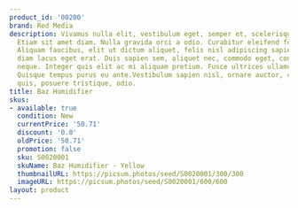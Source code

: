 ```yaml
---
product_id: '00200'
brand: Red Media
description: Vivamus nulla elit, vestibulum eget, semper et, scelerisque eget, lacus.
  Etiam sit amet diam. Nulla gravida orci a odio. Curabitur eleifend fermentum justo.
  Aliquam faucibus, elit ut dictum aliquet, felis nisl adipiscing sapien, sed malesuada
  diam lacus eget erat. Duis sapien sem, aliquet nec, commodo eget, consequat quis,
  neque. Integer quis elit ac mi aliquam pretium. Fusce ultrices ullamcorper odio.
  Quisque tempus purus eu ante.Vestibulum sapien nisl, ornare auctor, consectetuer
  quis, posuere tristique, odio.
title: Baz Humidifier
skus:
- available: true
  condition: New
  currentPrice: '50.71'
  discount: '0.0'
  oldPrice: '50.71'
  promotion: false
  sku: S0020001
  skuName: Baz Humidifier - Yellow
  thumbnailURL: https://picsum.photos/seed/S0020001/300/300
  imageURL: https://picsum.photos/seed/S0020001/600/600
layout: product
---
```

